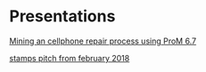 # Presentations

[Mining an cellphone repair process using ProM 6.7](https://fabiansch.github.io/process_mining_repair_cellphones)

[stamps pitch from february 2018](https://fabiansch.github.io/stamps_pitch_18_02)
